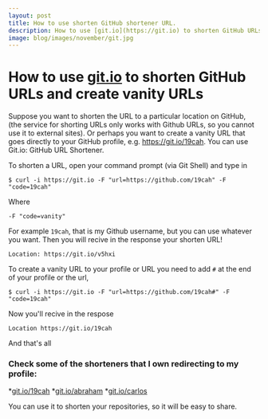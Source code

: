 ```yaml
---
layout: post
title: How to use shorten GitHub shortener URL.
description: How to use [git.io](https://git.io) to shorten GitHub URLs and create vanity URLs
image: blog/images/november/git.jpg
---
```


 # How to use [git.io](https://git.io) to shorten GitHub URLs and create vanity URLs
 
 Suppose you want to shorten the URL to a particular location on GitHub, (the service for shorting URLs only works with Github URLs, so you cannot use it to external sites). Or perhaps you want to create a vanity URL that goes directly to your GitHub profile, e.g. https://git.io/19cah. You can use Git.io: GitHub URL Shortener.
 
 To shorten a URL, open your command prompt (via Git Shell) and type in
 
 ```
$ curl -i https://git.io -F "url=https://github.com/19cah" -F "code=19cah"
```
Where 
```
-F "code=vanity"
```
For example `19cah`, that is my Github username, but you can use whatever you want. 
Then you will recive in the response your shorten URL!
```
Location: https://git.io/v5hxi
```
To create a vanity URL to your profile or URL you need to add `#` at the end of your profile or the url,
```
$ curl -i https://git.io -F "url=https://github.com/19cah#" -F "code=19cah"
```
Now you'll recive in the respose
```
Location https://git.io/19cah
```
And that's all

### Check some of the shorteners that I own redirecting to my profile:

*[git.io/19cah](https://git.io/19cah)
*[git.io/abraham](https://git.io/abraham)
*[git.io/carlos](https://git.io/carlos)

You can use it to shorten your repositories, so it will be easy to share.
